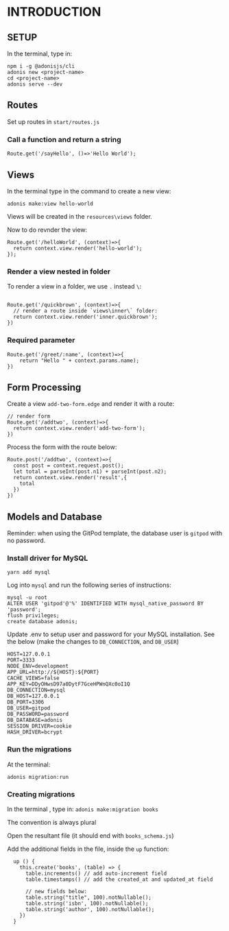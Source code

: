 # INTRODUCTION


## SETUP

In the terminal, type in:

```
npm i -g @adonisjs/cli
adonis new <project-name>
cd <project-name>
adonis serve --dev
```

## Routes

Set up routes in `start/routes.js`


### Call a function and return a string
```
Route.get('/sayHello', ()=>'Hello World');
```

## Views
In the terminal type in the command to create a new view:

```
adonis make:view hello-world
```

Views will be created in the `resources\views` folder.

Now to do revnder the view:
```
Route.get('/helloWorld', (context)=>{
  return context.view.render('hello-world');
});
```

### Render a view nested in folder
To render a view in a folder, we use `.` instead `\`:

```

Route.get('/quickbrown', (context)=>{
  // render a route inside `views\inner\` folder:
  return context.view.render('inner.quickbrown');
})
```

### Required parameter
```
Route.get('/greet/:name', (context)=>{
    return "Hello " + context.params.name);
})
```

## Form Processing
Create a view `add-two-form.edge` and render it with a route:

```
// render form
Route.get('/addtwo', (context)=>{
  return context.view.render('add-two-form');
})
```

Process the form with the route below:
```
Route.post('/addtwo', (context)=>{
  const post = context.request.post();
  let total = parseInt(post.n1) + parseInt(post.n2);
  return context.view.render('result',{
    total
  })
})
```

## Models and Database
Reminder: when using the GitPod template, the database user is `gitpod` with no password.

### Install driver for MySQL
```
yarn add mysql
```

Log into `mysql` and run the following series of instructions:
```
mysql -u root
ALTER USER 'gitpod'@'%' IDENTIFIED WITH mysql_native_password BY 'password';
flush privileges;
create database adonis;
```


Update .env to setup user and password for your MySQL installation. See the below (make the changes to `DB_CONNECTION`, and `DB_USER`)

```
HOST=127.0.0.1
PORT=3333
NODE_ENV=development
APP_URL=http://${HOST}:${PORT}
CACHE_VIEWS=false
APP_KEY=DDyOHwsD97a0DytF7GceHPWnQXc0oI1Q
DB_CONNECTION=mysql
DB_HOST=127.0.0.1
DB_PORT=3306
DB_USER=gitpod
DB_PASSWORD=password
DB_DATABASE=adonis
SESSION_DRIVER=cookie
HASH_DRIVER=bcrypt
```

### Run the migrations
At the terminal:

```adonis migration:run```

### Creating migrations

In the terminal , type in:
`adonis make:migration books`

The convention is always plural

Open the resultant file (it should end with `books_schema.js`)

Add the additional fields in the file, inside the `up` function:

```
  up () {
    this.create('books', (table) => {
      table.increments() // add auto-increment field
      table.timestamps() // add the created_at and updated_at field

      // new fields below:
      table.string("title", 100).notNullable();
      table.string('isbn', 100).notNullable();
      table.string('author', 100).notNullable();
    })
  }
```